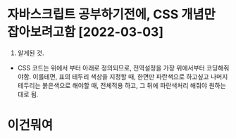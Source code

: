 
# 자바스크립트 공부하기전에, CSS 개념만 잡아보려고함 [2022-03-03]

1. 알게된 것. 
 - CSS 코드는 위에서 부터 아래로 정의되므로, 전역설정을 가장 위에서부터 코딩해줘야함. 
   이를테면, 표의 테두리 색상을 지정할 때, 한면만 파란색으로 하고싶고 나머지 테두리는 붉은색으로 해야할 때, 전체적용 하고, 그 뒤에 파란색처리 해줘야 원하는 대로 됨. 

# 이건뭐여